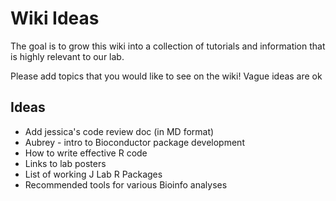 # Wiki Ideas

The goal is to grow this wiki into a collection of tutorials and information that is highly relevant to our lab.

Please add topics that you would like to see on the wiki! Vague ideas are ok

## Ideas
 - Add jessica's code review doc (in MD format)
 - Aubrey - intro to Bioconductor package development
 - How to write effective R code
 - Links to lab posters
 - List of working J Lab R Packages
 - Recommended tools for various Bioinfo analyses
